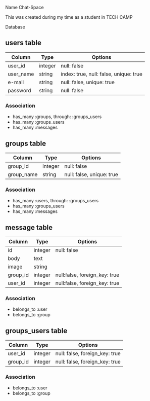 Name
Chat-Space

This was created during my time as a student in TECH CAMP


Database
## users table

|Column|Type|Options|
|------|----|-------|
|user_id|integer|null: false|
|user_name|string|index: true, null: false, unique: true|
|e-mail|string|null: false, unique: true|
|password|string|null: false|

### Association
- has_many :groups, through: :groups_users
- has_many :groups_users
- has_many :messages

## groups table

|Column|Type|Options|
|------|----|-------|
|group_id|integer|null: false|
|group_name|string|null: false, unique: true|

### Association
- has_many :users, through: :groups_users
- has_many :groups_users
- has_many :messages

## message table

|Column|Type|Options|
|------|----|-------|
|id|integer|null: false|
|body|text||
|image|string||
|group_id|integer|null:false, foreign_key: true|
|user_id|integer|null:false, foreign_key: true|

### Association
- belongs_to :user
- belongs_to :group

## groups_users table

|Column|Type|Options|
|------|----|-------|
|user_id|integer|null: false, foreign_key: true|
|group_id|integer|null: false, foreign_key: true|

### Association
- belongs_to :user
- belongs_to :group
